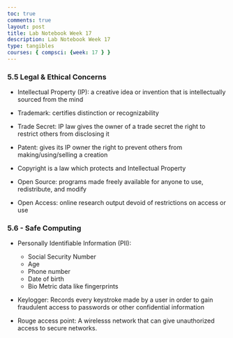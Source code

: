 ```yaml
---
toc: true
comments: true
layout: post
title: Lab Notebook Week 17
description: Lab Notebook Week 17
type: tangibles
courses: { compsci: {week: 17 } }
---
```


### 5.5 Legal & Ethical Concerns 

- Intellectual Property (IP): a creative idea or invention that is intellectually sourced from the mind

- Trademark: certifies distinction or recognizability

- Trade Secret: IP law gives the owner of a trade secret the right to restrict others from disclosing it

- Patent: gives its IP owner the right to prevent others from making/using/selling a creation

- Copyright is a law which protects and Intellectual Property

- Open Source: programs made freely available for anyone to use, redistribute, and modify

- Open Access: online research output devoid of restrictions on access or use

### 5.6 - Safe Computing

- Personally Identifiable Information (PII):
    - Social Security Number
    - Age
    - Phone number
    - Date of birth
    - Bio Metric data like fingerprints

- Keylogger: Records every keystroke made by a user in order to gain fraudulent access to passwords or other confidential information

- Rouge access point: A wirelesss network that can give unauthorized access to secure networks.